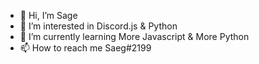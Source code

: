 - 👋 Hi, I’m Sage
- 👀 I’m interested in Discord.js & Python
- 🌱 I’m currently learning More Javascript & More Python
- 📫 How to reach me Saeg#2199

